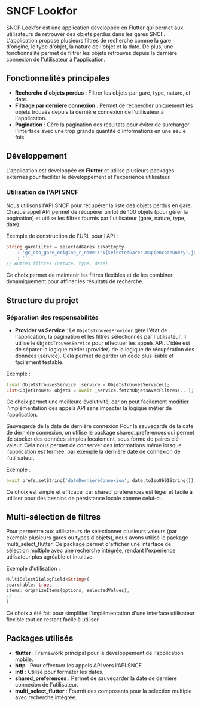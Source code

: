 # SNCF Lookfor

SNCF Lookfor est une application développée en Flutter qui permet aux utilisateurs de retrouver des objets perdus dans les gares SNCF. L'application propose plusieurs filtres de recherche comme la gare d'origine, le type d'objet, la nature de l'objet et la date. De plus, une fonctionnalité permet de filtrer les objets retrouvés depuis la dernière connexion de l'utilisateur à l'application.

## Fonctionnalités principales

- **Recherche d'objets perdus** : Filtrer les objets par gare, type, nature, et date.
- **Filtrage par dernière connexion** : Permet de rechercher uniquement les objets trouvés depuis la dernière connexion de l'utilisateur à l'application.
- **Pagination** : Gère la pagination des résultats pour éviter de surcharger l'interface avec une trop grande quantité d'informations en une seule fois.

## Développement

L'application est développée en **Flutter** et utilise plusieurs packages externes pour faciliter le développement et l'expérience utilisateur.

### Utilisation de l'API SNCF

Nous utilisons l'API SNCF pour récupérer la liste des objets perdus en gare. Chaque appel API permet de récupérer un lot de 100 objets (pour gérer la pagination) et utilise les filtres fournis par l'utilisateur (gare, nature, type, date).

Exemple de construction de l'URL pour l'API :

```dart
String gareFilter = selectedGares.isNotEmpty
    ? 'gc_obo_gare_origine_r_name:("${selectedGares.map(encodeQuery).join('" or "')}")'
    : '';
// Autres filtres (nature, type, date)
```

Ce choix permet de maintenir les filtres flexibles et de les combiner dynamiquement pour affiner les résultats de recherche.

## Structure du projet

### Séparation des responsabilités

- **Provider vs Service** : Le `ObjetsTrouvesProvider` gère l'état de l'application, la pagination et les filtres sélectionnés par l'utilisateur. Il utilise le `ObjetsTrouvesService` pour effectuer les appels API. L'idée est de séparer la logique métier (provider) de la logique de récupération des données (service). Cela permet de garder un code plus lisible et facilement testable.

Exemple :

```dart
final ObjetsTrouvesService _service = ObjetsTrouvesService();
List<ObjetTrouve> objets = await _service.fetchObjetsAvecFiltres(...);
```

Ce choix permet une meilleure évolutivité, car on peut facilement modifier l'implémentation des appels API sans impacter la logique métier de l'application.

Sauvegarde de la date de dernière connexion
Pour la sauvegarde de la date de dernière connexion, on utilise le package shared_preferences qui permet de stocker des données simples localement, sous forme de paires clé-valeur. Cela nous permet de conserver des informations même lorsque l'application est fermée, par exemple la dernière date de connexion de l'utilisateur.

Exemple :
```dart
await prefs.setString('dateDerniereConnexion', date.toIso8601String());
```
Ce choix est simple et efficace, car shared_preferences est léger et facile à utiliser pour des besoins de persistance locale comme celui-ci.

## Multi-sélection de filtres

Pour permettre aux utilisateurs de sélectionner plusieurs valeurs (par exemple plusieurs gares ou types d'objets), nous avons utilisé le package multi_select_flutter. Ce package permet d'afficher une interface de sélection multiple avec une recherche intégrée, rendant l'expérience utilisateur plus agréable et intuitive.

Exemple d'utilisation :
```dart
MultiSelectDialogField<String>(
searchable: true,
items: organizeItems(options, selectedValues),
// ...
)
```
Ce choix a été fait pour simplifier l'implémentation d'une interface utilisateur flexible tout en restant facile à utiliser.

## Packages utilisés

- **flutter** : Framework principal pour le développement de l'application mobile.
- **http** : Pour effectuer les appels API vers l'API SNCF.
- **intl** : Utilisé pour formater les dates.
- **shared_preferences** : Permet de sauvegarder la date de dernière connexion de l'utilisateur.
- **multi_select_flutter** : Fournit des composants pour la sélection multiple avec recherche intégrée.